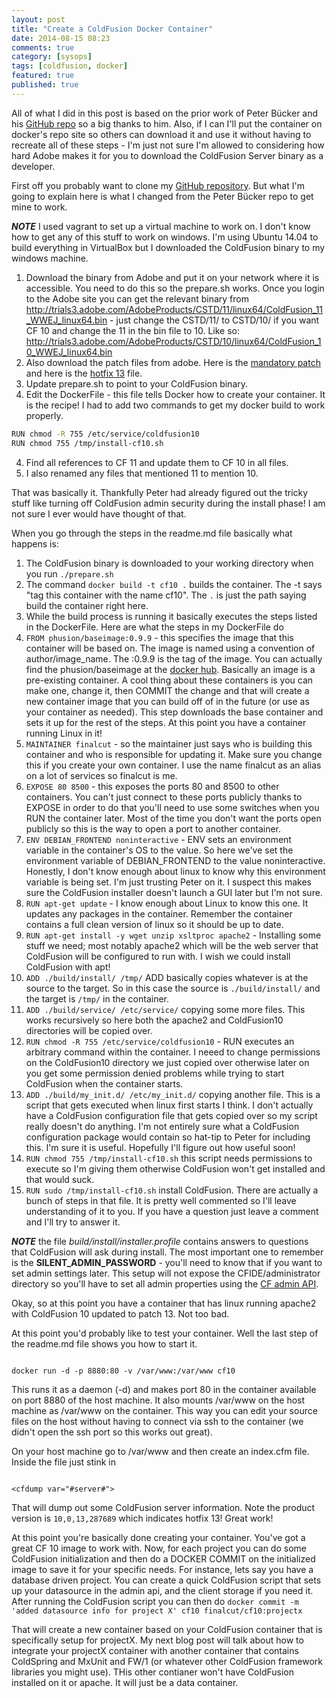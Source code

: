 ```yaml
---
layout: post
title: "Create a ColdFusion Docker Container"
date: 2014-08-15 08:23
comments: true
category: [sysops]
tags: [coldfusion, docker]
featured: true
published: true
---
```

All of what I did in this post is based on the prior work of Peter Bücker and his [GitHub repo](https://github.com/naag/docker-coldfusion11) so a big thanks to him.  Also, if I can I'll put the container on docker's repo site so others can download it and use it without having to recreate all of these steps - I'm just not sure I'm allowed to considering how hard Adobe makes it for you to download the ColdFusion Server binary as a developer.

First off you probably want to clone my [GitHub repository](https://github.com/finalcut/docker-coldfusion10).  But what I'm going to explain here is what I changed from the Peter Bücker repo to get mine to work.


***NOTE*** I used vagrant to set up a virtual machine to work on.  I don't know how to get any of this stuff to work on windows.  I'm using Ubuntu 14.04 to build everything in VirtualBox but I downloaded the ColdFusion binary to my windows machine.


1.  Download the binary from Adobe and put it on your network where it is accessible.  You need to do this so the prepare.sh works.  Once you login to the Adobe site you can get the relevant binary from http://trials3.adobe.com/AdobeProducts/CSTD/11/linux64/ColdFusion_11_WWEJ_linux64.bin  - just change the CSTD/11/ to CSTD/10/ if you want CF 10 and change the 11 in the bin file to 10.  Like so: http://trials3.adobe.com/AdobeProducts/CSTD/10/linux64/ColdFusion_10_WWEJ_linux64.bin
2.  Also download the patch files from adobe.  Here is the [mandatory patch](http://download.macromedia.com/pub/coldfusion/10/cf10_mdt_updt.jar) and here is the [hotfix 13](http://help.adobe.com/en_US/ColdFusion/10.0/Admin/WSe61e35da8d318518-33adffe0134c60cd31c-7ffe.html) file.
2.  Update prepare.sh to point to your ColdFusion binary.
3.  Edit the DockerFile - this file tells Docker how to create your container.  It is the recipe!  I had to add two commands to get my docker build to work properly.

```sh
RUN chmod -R 755 /etc/service/coldfusion10
RUN chmod 755 /tmp/install-cf10.sh

```

4. Find all references to CF 11 and update them to CF 10 in all files.
5. I also renamed any files that mentioned 11 to mention 10.


That was basically it.  Thankfully Peter had already figured out the tricky stuff like turning off ColdFusion admin security during the install phase!  I am not sure I ever would have thought of that.


When you go through the steps in the readme.md file basically what happens is:


1. The ColdFusion binary is downloaded to your working directory when you run `./prepare.sh`
2. The command `docker build -t cf10 .` builds the container.  The -t says "tag this container with the name cf10".  The `.` is just the path saying build the container right here.
3. While the build process is running it basically executes the steps listed in the DockerFile.  Here are what the steps in my DockerFile do
  1. `FROM phusion/baseimage:0.9.9` - this specifies the image that this container will be based on.  The image is named using a convention of author/image_name.  The :0.9.9 is the tag of the image.  You can actually find the phusion/baseimage at the [docker hub](https://registry.hub.docker.com/u/phusion/baseimage/).  Basically an image is a pre-existing container.  A cool thing about these containers is you can make one, change it, then COMMIT the change and that will create a new container image that you can build off of in the future (or use as your container as needed).  This step downloads the base container and sets it up for the rest of the steps.  At this point you have a container running Linux in it!
  2. `MAINTAINER finalcut` - so the maintainer just says who is building this container and who is responsible for updating it.  Make sure you change this if you create your own container.  I use the name finalcut as an alias on a lot of services so finalcut is me.
  3. `EXPOSE 80 8500`  - this exposes the ports 80 and 8500 to other containers.  You can't just connect to these ports publicly thanks to EXPOSE in order to do that you'll need to use some switches when you RUN the container later.  Most of the time you don't want the ports open publicly so this is the way to open a port to another container.
  4. `ENV DEBIAN_FRONTEND noninteractive` - ENV sets an environment variable in the container's OS to the value.  So here we've set the environment variable of DEBIAN_FRONTEND to the value noninteractive.  Honestly, I don't know enough about linux to know why this environment variable is being set.  I'm just trusting Peter on it.  I suspect this makes sure the ColdFusion installer doesn't launch a GUI later but I'm not sure.
  5. `RUN apt-get update` - I know enough about Linux to know this one.  It updates any packages in the container.  Remember the container contains a full clean version of linux so it should be up to date.
  6. `RUN apt-get install -y wget unzip xsltproc apache2`  - Installing some stuff we need; most notably apache2 which will be the web server that ColdFusion will be configured to run with.  I wish we could install ColdFusion with apt!
  7. `ADD ./build/install/ /tmp/` ADD basically copies whatever is at the source to the target.  So in this case the source is `./build/install/` and the target is `/tmp/` in the container.
  8. `ADD ./build/service/ /etc/service/` copying some more files.  This works recursively so here both the apache2 and ColdFusion10 directories will be copied over.
  9. `RUN chmod -R 755 /etc/service/coldfusion10` - RUN executes an arbitrary command within the container.  I neeed to change permissions on the ColdFusion10 directory we just copied over otherwise later on you get some permission denied problems while trying to start ColdFusion when the container starts.
  10. `ADD ./build/my_init.d/ /etc/my_init.d/`  copying another file.  This is a script that gets executed when linux first starts I think.  I don't actually have a ColdFusion configuration file that gets copied over so my script really doesn't do anything.  I'm not entirely sure what a ColdFusion configuration package would contain so hat-tip to Peter for including this.  I'm sure it is useful.  Hopefully I'll figure out how useful soon!
  11. `RUN chmod 755 /tmp/install-cf10.sh` this script needs permissions to execute so I'm giving them otherwise ColdFusion won't get installed and that would suck.
  12. `RUN sudo /tmp/install-cf10.sh` install ColdFusion.  There are actually a bunch of steps in that file.  It is pretty well commented so I'll leave understanding of it to you.  If you have a question just leave a comment and I'll try to answer it.

***NOTE*** the file *build/install/installer.profile* contains answers to questions that ColdFusion will ask during install.  The most important one to remember is the **SILENT_ADMIN_PASSWORD** - you'll need to know that if you want to set admin settings later.  This setup will not expose the CFIDE/administrator directory so you'll have to set all admin properties using the [CF admin API](http://help.adobe.com/en_US/ColdFusion/10.0/Admin/WSc3ff6d0ea77859461172e0811cbf364104-7fcf.html).


Okay, so at this point you have a container that has linux running apache2 with ColdFusion 10 updated to patch 13.  Not too bad.

At this point you'd probably like to test your container.  Well the last step of the readme.md file shows you how to start it.


```

docker run -d -p 8880:80 -v /var/www:/var/www cf10

```


This runs it as a daemon (-d) and makes port 80 in the container available on port 8880 of the host machine.  It also mounts /var/www on the host machine as /var/www on the container.  This way you can edit your source files on the host without having to connect via ssh to the container (we didn't open the ssh port so this works out great).

On your host machine go to /var/www and then create an index.cfm file.  Inside the file just stink in

```

<cfdump var="#server#">

```


That will dump out some ColdFusion server information.  Note the product version is `10,0,13,287689` which indicates hotfix 13!  Great work!

At this point you're basically done creating your container.  You've got a great CF 10 image to work with.  Now, for each project you can do some ColdFusion initialization
and then do a DOCKER COMMIT on the initialized image to save it for your specific needs.  For instance, lets say you have a database driven project.  You can create a quick ColdFusion script that sets up your datasource in the admin api, and the client storage if you need it.  After running the ColdFusion script you can then do `docker commit -m 'added datasource info for project X' cf10 finalcut/cf10:projectx`

That will create a new container based on your ColdFusion container that is specifically setup for projectX.  My next blog post will talk about how to integrate your projectX container with another container that contains ColdSpring and MxUnit and FW/1 (or whatever other ColdFusion framework libraries you might use).  THis other contianer won't have ColdFusion installed on it or apache. It will just be a data container.
